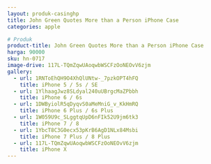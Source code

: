 ```yaml
---
layout: produk-casinghp
title: John Green Quotes More than a Person iPhone Case
categories: apple

# Produk
product-title: John Green Quotes More than a Person iPhone Case
harga: 90000
sku: hn-0717
image-drive: 117L-TQmZqwUAoqwbWSCFzOoNEOvV6zjm
gallery:
  - url: 1RNToEhQH9O4XhQlUNtw-_7pzkOPT4hFQ
    title: iPhone 5 / 5s / SE
  - url: 1YlhaagJwz8SLdyal240uUBrgcMaZPbbh
    title: iPhone 6 / 6s
  - url: 1DWByiolR5qDyqvS0aMeMniG_v_KkHmRQ
    title: iPhone 6 Plus / 6s Plus
  - url: 1W059U9c_SLggtqUpD6nFIk52U9jm6tk3
    title: iPhone 7 / 8
  - url: 1YbcT8C3G0ecx53pKrB6AgD1NLx84Msbi
    title: iPhone 7 Plus / 8 Plus
  - url: 117L-TQmZqwUAoqwbWSCFzOoNEOvV6zjm
    title: iPhone X
---
```

